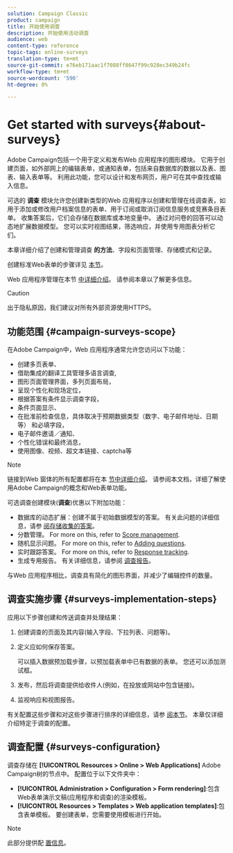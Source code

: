 ```yaml
---
solution: Campaign Classic
product: campaign
title: 开始使用调查
description: 开始使用活动调查
audience: web
content-type: reference
topic-tags: online-surveys
translation-type: tm+mt
source-git-commit: e76eb171aac1f7088ff8647f99c928ec349b24fc
workflow-type: tm+mt
source-wordcount: '590'
ht-degree: 0%

---
```



# Get started with surveys{#about-surveys}

Adobe Campaign包括一个用于定义和发布Web 应用程序的图形模块。 它用于创建页面，如外部网上的编辑表单，或通知表单，包括来自数据库的数据以及表、图表、输入表单等。 利用此功能，您可以设计和发布网页，用户可在其中查找或输入信息。

可选的 **调查** 模块允许您创建新类型的Web 应用程序以创建和管理在线调查表，如用于添加或修改用户档案信息的表单、用于订阅或取消订阅信息服务或竞赛条目表单。 收集答案后，它们会存储在数据库或本地变量中。 通过对问卷的回答可以动态地扩展数据模型。 您可以实时视图结果，筛选响应，并使用专用图表分析它们。

本章详细介绍了创建和管理调查 **的方法**、字段和页面管理、存储模式和记录。

创建标准Web表单的步骤详见 [本节](../../web/using/about-web-forms.md)。

Web 应用程序管理在本节 [中详细介绍](../../web/using/about-web-applications.md)。 请参阅本章以了解更多信息。

>[!CAUTION]
>
>出于隐私原因，我们建议对所有外部资源使用HTTPS。

## 功能范围 {#campaign-surveys-scope}

在Adobe Campaign中，Web 应用程序通常允许您访问以下功能：

* 创建多页表单、
* 借助集成的翻译工具管理多语言调查,
* 图形页面管理界面，多列页面布局，
* 呈现个性化和现场定位，
* 根据答案有条件显示调查字段，
* 条件页面显示、
* 在批准前检查信息，具体取决于预期数据类型（数字、电子邮件地址、日期等） 和必填字段，
* 电子邮件邀请／通知、
* 个性化错误和最终消息，
* 使用图像、视频、超文本链接、captcha等

>[!NOTE]
>
>链接到Web 窗体的所有配置都将在本 [节中详细介绍](../../web/using/about-web-forms.md)。 请参阅本文档，详细了解使用Adobe Campaign的概念和Web表单功能。

可选调查创建模块(**调查**)优惠以下附加功能：

* 数据库的动态扩展：创建不属于初始数据模型的答案。 有关此问题的详细信息，请参 [阅存储收集的答案](../../web/using/managing-answers.md#storing-collected-answers)。
* 分数管理。 For more on this, refer to [Score management](../../web/using/managing-answers.md#score-management).
* 随机显示问题。 For more on this, refer to [Adding questions](../../web/using/building-a-survey.md#adding-questions).
* 实时跟踪答案。 For more on this, refer to [Response tracking](../../web/using/publish--track-and-use-collected-data.md#response-tracking).
* 生成专用报告。 有关详细信息，请参阅 [调查报告](../../web/using/publish--track-and-use-collected-data.md#reports-on-surveys)。

与Web 应用程序相比，调查具有简化的图形界面，并减少了编辑控件的数量。

## 调查实施步骤 {#surveys-implementation-steps}

应用以下步骤创建和传送调查并处理结果：

1. 创建调查的页面及其内容(输入字段、下拉列表、问题等)。
1. 定义应如何保存答案。

   可以插入数据预加载步骤，以预加载表单中已有数据的表单。 您还可以添加测试框。

1. 发布，然后将调查提供给收件人(例如，在投放或网站中包含链接)。
1. 监视响应和视图报告。

有关配置这些步骤和对这些步骤进行排序的详细信息，请参 [阅本节](../../web/using/about-web-forms.md)。 本章仅详细介绍特定于调查的配置。

## 调查配置 {#surveys-configuration}

调查存储在 **[!UICONTROL Resources > Online > Web Applications]** Adobe Campaign树的节点中。 配置位于以下文件夹中：

* **[!UICONTROL Administration > Configuration > Form rendering]**:包含Web表单演示文稿(应用程序和调查)的渲染模板。
* **[!UICONTROL Resources > Templates > Web application templates]**:包含表单模板。 要创建表单，您需要使用模板进行开始。

>[!NOTE]
>
>此部分提供配 [置信息](../../web/using/about-web-forms.md)。


